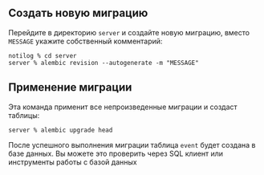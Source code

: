 ## Создать новую миграцию

Перейдите в директорию `server` и создайте новую миграцию, вместо `MESSAGE` укажите собственный комментарий:

```
notilog % cd server 
server % alembic revision --autogenerate -m "MESSAGE"
```

## Применение миграции

Эта команда применит все непроизведенные миграции и создаст таблицы:

```
server % alembic upgrade head
```

После успешного выполнения миграции таблица `event` будет создана в базе данных. Вы можете это проверить через SQL клиент или инструменты работы с базой данных